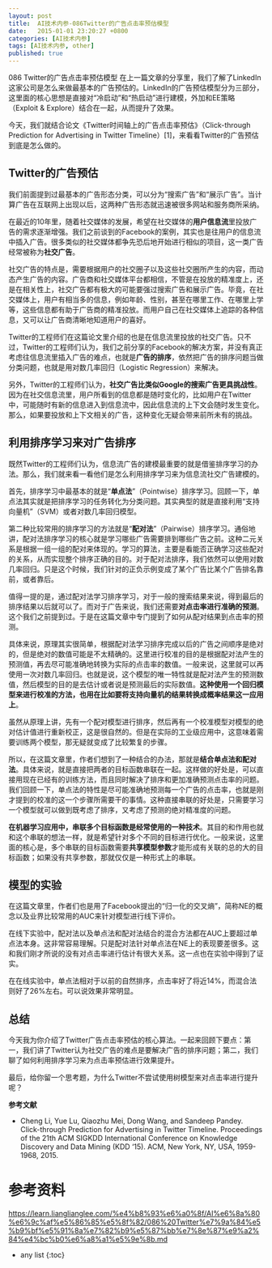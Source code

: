 ```yaml
---
layout: post
title:  AI技术内参-086Twitter的广告点击率预估模型
date:   2015-01-01 23:20:27 +0800
categories: [AI技术内参]
tags: [AI技术内参, other]
published: true
---
```




086 Twitter的广告点击率预估模型
在上一篇文章的分享里，我们了解了LinkedIn这家公司是怎么来做最基本的广告预估的。LinkedIn的广告预估模型分为三部分，这里面的核心思想是直接对“冷启动”和“热启动”进行建模，外加和EE策略（Exploit & Explore）结合在一起，从而提升了效果。

今天，我们就结合论文《Twitter时间轴上的广告点击率预估》（Click-through Prediction for Advertising in Twitter Timeline）[1]，来看看Twitter的广告预估到底是怎么做的。

## Twitter的广告预估

我们前面提到过最基本的广告形态分类，可以分为“搜索广告”和“展示广告”。当计算广告在互联网上出现以后，这两种广告形态就迅速被很多网站和服务商所采纳。

在最近的10年里，随着社交媒体的发展，希望在社交媒体的**用户信息流**里投放广告的需求逐渐增强。我们之前谈到的Facebook的案例，其实也是往用户的信息流中插入广告。很多类似的社交媒体都争先恐后地开始进行相似的项目，这一类广告经常被称为**社交广告**。

社交广告的特点是，需要根据用户的社交圈子以及这些社交圈所产生的内容，而动态产生广告的内容。广告商和社交媒体平台都相信，不管是在投放的精准度上，还是在相关性上，社交广告都有极大的可能要强过搜索广告和展示广告。毕竟，在社交媒体上，用户有相当多的信息，例如年龄、性别，甚至在哪里工作、在哪里上学等，这些信息都有助于广告商的精准投放。而用户自己在社交媒体上追踪的各种信息，又可以让广告商清晰地知道用户的喜好。

Twitter的工程师们在这篇论文里介绍的也是在信息流里投放的社交广告。只不过，Twitter的工程师们认为，我们之前分享的Facebook的解决方案，并没有真正考虑往信息流里插入广告的难点，也就是**广告的排序**，依然把广告的排序问题当做分类问题，也就是用对数几率回归（Logistic Regression）来解决。

另外，Twitter的工程师们认为，**社交广告比类似Google的搜索广告更具挑战性**。因为在社交信息流里，用户所看到的信息都是随时变化的，比如用户在Twitter中，可能随时有新的信息进入到信息流中，因此信息流的上下文会随时发生变化。那么，如果要投放和上下文相关的广告，这种变化无疑会带来前所未有的挑战。

## 利用排序学习来对广告排序

既然Twitter的工程师们认为，信息流广告的建模最重要的就是借鉴排序学习的办法。那么，我们就来看一看他们是怎么利用排序学习来为信息流社交广告建模的。

首先，排序学习中最基本的就是“**单点法**”（Pointwise）排序学习。回顾一下，单点法其实就是把排序学习的任务转化为分类问题。其实典型的就是直接利用“支持向量机”（SVM）或者对数几率回归模型。

第二种比较常用的排序学习的方法就是“**配对法**”（Pairwise）排序学习。通俗地讲，配对法排序学习的核心就是学习哪些广告需要排到哪些广告之前。这种二元关系是根据一组一组的配对来体现的。学习的算法，主要是看能否正确学习这些配对的关系，从而实现整个排序正确的目的。对于配对法排序，我们依然可以使用对数几率回归。只是这个时候，我们针对的正负示例变成了某个广告比某个广告排名靠前，或者靠后。

值得一提的是，通过配对法学习排序学习，对于一般的搜索结果来说，得到最后的排序结果以后就可以了。而对于广告来说，我们还需要**对点击率进行准确的预测**。这个我们之前提到过。于是在这篇文章中专门提到了如何从配对结果到点击率的预测。

具体来说，原理其实很简单，根据配对法学习排序完成以后的广告之间顺序是绝对的，但是绝对的数值可能是不太精确的。这里进行校准的目的是根据配对法产生的预测值，再去尽可能准确地转换为实际的点击率的数值。一般来说，这里就可以再使用一次对数几率回归。也就是说，这个模型的唯一特性就是配对法产生的预测数值，然后模型的目的是去估计或者说是预测最后的实际数值。**这种使用一个回归模型来进行校准的方法，也用在比如要将支持向量机的结果转换成概率结果这一应用上**。

虽然从原理上讲，先有一个配对模型进行排序，然后再有一个校准模型对模型的绝对估计值进行重新校正，这是很自然的。但是在实际的工业级应用中，这意味着需要训练两个模型，那无疑就变成了比较繁复的步骤。

所以，在这篇文章里，作者们想到了一种结合的办法，那就是**结合单点法和配对法**。具体来说，就是直接把两者的目标函数串联在一起。这样做的好处是，可以直接用现在已经有的训练方法，而且同时解决了排序和更加准确预测点击率的问题。我们回顾一下，单点法的特性是尽可能准确地预测每一个广告的点击率，也就是刚才提到的校准的这一个步骤所需要干的事情。这种直接串联的好处是，只需要学习一个模型就可以做到既考虑了排序，又考虑了预测的绝对精准度的问题。

**在机器学习应用中，串联多个目标函数是经常使用的一种技术**。其目的和作用也就和这个串联的想法一样，就是希望针对多个不同的目标进行优化。一般来说，这里面的核心是，多个串联的目标函数需要**共享模型参数**才能形成有关联的总的大的目标函数；如果没有共享参数，那就仅仅是一种形式上的串联。

## 模型的实验

在这篇文章里，作者们也是用了Facebook提出的“归一化的交叉熵”，简称NE的概念以及业界比较常用的AUC来针对模型进行线下评价。

在线下实验中，配对法以及单点法和配对法结合的混合方法都在AUC上要超过单点法本身。这非常容易理解。只是配对法针对单点法在NE上的表现要差很多。这和我们刚才所说的没有对点击率进行估计有很大关系。这一点也在实验中得到了证实。

在在线实验中，单点法相对于以前的自然排序，点击率好了将近14%，而混合法则好了26%左右。可以说效果非常明显。

## 总结

今天我为你介绍了Twitter广告点击率预估的核心算法。一起来回顾下要点：第一，我们讲了Twitter认为社交广告的难点是要解决广告的排序问题；第二，我们聊了如何利用排序学习来为点击率预估进行效果提升。

最后，给你留一个思考题，为什么Twitter不尝试使用树模型来对点击率进行提升呢？

**参考文献**

* Cheng Li, Yue Lu, Qiaozhu Mei, Dong Wang, and Sandeep Pandey. Click-through Prediction for Advertising in Twitter Timeline. Proceedings of the 21th ACM SIGKDD International Conference on Knowledge Discovery and Data Mining (KDD ‘15). ACM, New York, NY, USA, 1959-1968, 2015.




# 参考资料

https://learn.lianglianglee.com/%e4%b8%93%e6%a0%8f/AI%e6%8a%80%e6%9c%af%e5%86%85%e5%8f%82/086%20Twitter%e7%9a%84%e5%b9%bf%e5%91%8a%e7%82%b9%e5%87%bb%e7%8e%87%e9%a2%84%e4%bc%b0%e6%a8%a1%e5%9e%8b.md

* any list
{:toc}
